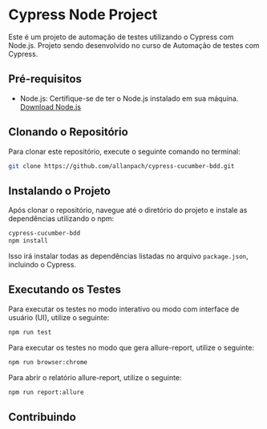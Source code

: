 # Cypress Node Project

Este é um projeto de automação de testes utilizando o Cypress com Node.js. Projeto sendo desenvolvido no curso de Automação de testes com Cypress.

## Pré-requisitos

- Node.js: Certifique-se de ter o Node.js instalado em sua máquina. [Download Node.js](https://nodejs.org/)

## Clonando o Repositório

Para clonar este repositório, execute o seguinte comando no terminal:

```bash
git clone https://github.com/allanpach/cypress-cucumber-bdd.git
```

## Instalando o Projeto

Após clonar o repositório, navegue até o diretório do projeto e instale as dependências utilizando o npm:

```bash
cypress-cucumber-bdd
npm install
```

Isso irá instalar todas as dependências listadas no arquivo `package.json`, incluindo o Cypress.

## Executando os Testes

Para executar os testes no modo interativo ou modo com interface de usuário (UI), utilize o seguinte:
```bash
npm run test 
```
Para executar os testes no modo que gera allure-report, utilize o seguinte:
```bash
npm run browser:chrome
```
Para abrir o relatório allure-report, utilize o seguinte:
```bash
npm run report:allure
```

## Contribuindo

